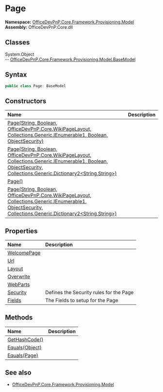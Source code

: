 # Page
  

**Namespace:** [OfficeDevPnP.Core.Framework.Provisioning.Model](OfficeDevPnP.Core.Framework.Provisioning.Model.md)  
**Assembly:** OfficeDevPnP.Core.dll  
## Classes
System.Object  
-- [OfficeDevPnP.Core.Framework.Provisioning.Model.BaseModel](OfficeDevPnP.Core.Framework.Provisioning.Model.BaseModel.md)
## Syntax
```C#
public class Page: BaseModel
```
## Constructors
|**Name**|**Description**|
|:-----|:-----|
| [Page(String, Boolean, OfficeDevPnP.Core.WikiPageLayout, Collections.Generic.IEnumerable1<WebPart>, Boolean, ObjectSecurity)](Pageconstructor1details.md) | 
| [Page(String, Boolean, OfficeDevPnP.Core.WikiPageLayout, Collections.Generic.IEnumerable1<WebPart>, Boolean, ObjectSecurity, Collections.Generic.Dictionary2<String,String>)](Pageconstructor1details.md) | 
| [Page()](Pageconstructor1details.md) | 
| [Page(String, Boolean, OfficeDevPnP.Core.WikiPageLayout, Collections.Generic.IEnumerable1<WebPart>, ObjectSecurity, Collections.Generic.Dictionary2<String,String>)](Pageconstructor1details.md) | 
## Properties
|**Name**|**Description**|
|:-----|:-----|
| [WelcomePage](Page.WelcomePage.md) | 
| [Url](Page.Url.md) | 
| [Layout](Page.Layout.md) | 
| [Overwrite](Page.Overwrite.md) | 
| [WebParts](Page.WebParts.md) | 
| [Security](Page.Security.md) | Defines the Security rules for the Page
| [Fields](Page.Fields.md) | The Fields to setup for the Page
## Methods
|**Name**|**Description**|
|:-----|:-----|
| [GetHashCode()](PageGetHashCode.md) | 
| [Equals(Object)](PageEqualsObject.md) | 
| [Equals(Page)](PageEqualsPage.md) | 
## See also
- [OfficeDevPnP.Core.Framework.Provisioning.Model](OfficeDevPnP.Core.Framework.Provisioning.Model.md)
